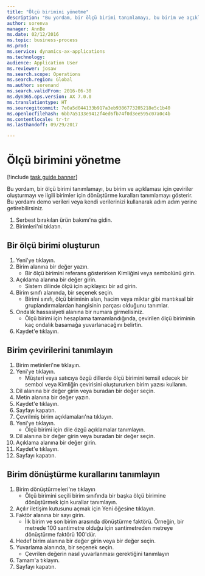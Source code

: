 ```yaml
--- 
title: "Ölçü birimini yönetme"
description: "Bu yordam, bir ölçü birimi tanımlamayı, bu birim ve açıklaması için çeviriler oluşturmayı ve ilgili birimler için dönüştürme kuralları tanımlamayı gösterir."
author: sorenva
manager: AnnBe
ms.date: 02/12/2016
ms.topic: business-process
ms.prod: 
ms.service: dynamics-ax-applications
ms.technology: 
audience: Application User
ms.reviewer: josaw
ms.search.scope: Operations
ms.search.region: Global
ms.author: sorenand
ms.search.validFrom: 2016-06-30
ms.dyn365.ops.version: AX 7.0.0
ms.translationtype: HT
ms.sourcegitcommit: 7e0a5d044133b917a3eb9386773205218e5c1b40
ms.openlocfilehash: 6bb7a5133e9412f4ed6fb74f0d3ee595c07a0c4b
ms.contentlocale: tr-tr
ms.lasthandoff: 09/29/2017

---
```

# <a name="manage-unit-of-measure"></a>Ölçü birimini yönetme

[!include [task guide banner](../../includes/task-guide-banner.md)]

Bu yordam, bir ölçü birimi tanımlamayı, bu birim ve açıklaması için çeviriler oluşturmayı ve ilgili birimler için dönüştürme kuralları tanımlamayı gösterir. Bu yordamı demo verileri veya kendi verilerinizi kullanarak adım adım yerine getirebilirsiniz.

1. Serbest bırakılan ürün bakımı'na gidin.
2. Birimleri'ni tıklatın.

## <a name="create-a-unit-of-measure"></a>Bir ölçü birimi oluşturun
1. Yeni'ye tıklayın.
2. Birim alanına bir değer yazın.
    * Bir ölçü birimini referans gösterirken Kimliğini veya sembolünü girin.  
3. Açıklama alanına bir değer girin.
    * Sistem dilinde ölçü için açıklayıcı bir ad girin.  
4. Birim sınıfı alanında, bir seçenek seçin.
    * Birimi sınıfı, ölçü biriminin alan, hacim veya miktar gibi mantıksal bir gruplandırmalardan hangisinin parçası olduğunu tanımlar.  
5. Ondalık hassasiyeti alanına bir numara girmelisiniz.
    * Ölçü birimi için hesaplama tamamlandığında, çevirilen ölçü biriminin kaç ondalık basamağa yuvarlanacağını belirtin.  
6. Kaydet'e tıklayın.

## <a name="define-unit-translations"></a>Birim çevirilerini tanımlayın
1. Birim metinleri'ne tıklayın.
2. Yeni'ye tıklayın.
    * Müşteri veya satıcıya özgü dillerde ölçü birimini temsil edecek bir sembol veya Kimliğin çevirisini oluştururken birim yazısı kullanın.  
3. Dil alanına bir değer girin veya buradan bir değer seçin.
4. Metin alanına bir değer yazın.
5. Kaydet'e tıklayın.
6. Sayfayı kapatın.
7. Çevrilmiş birim açıklamaları'na tıklayın.
8. Yeni'ye tıklayın.
    * Ölçü birimi için dile özgü açıklamalar tanımlayın.  
9. Dil alanına bir değer girin veya buradan bir değer seçin.
10. Açıklama alanına bir değer girin.
11. Kaydet'e tıklayın.
12. Sayfayı kapatın.

## <a name="define-unit-conversion-rules"></a>Birim dönüştürme kurallarını tanımlayın
1. Birim dönüştürmeleri'ne tıklayın
    * Ölçü birimini seçili birim sınıfında bir başka ölçü birimine dönüştürmek için kurallar tanımlayın.  
2. Açılır iletişim kutusunu açmak için Yeni öğesine tıklayın.
3. Faktör alanına bir sayı girin.
    * İlk birim ve son birim arasında dönüştürme faktörü. Örneğin, bir metrede 100 santimetre olduğu için santimetreden metreye dönüştürme faktörü 100'dür.  
4. Hedef birim alanına bir değer girin veya bir değer seçin.
5. Yuvarlama alanında, bir seçenek seçin.
    * Çevrilen değerin nasıl yuvarlanması gerektiğini tanımlayın  
6. Tamam'a tıklayın.
7. Sayfayı kapatın.


